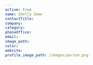 ```yaml
---
active: true
name: Shelly Smee
contactTitle:
company:
category:
phoneOffice:
email:
image_path:
color:
website:
profile_image_path: /images/person.png
---
```

